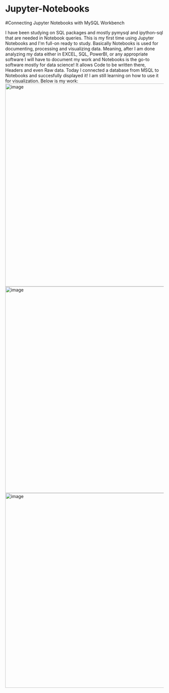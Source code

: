 # Jupyter-Notebooks
#Connecting Jupyter Notebooks with MySQL Workbench

I have been studying on SQL packages and mostly pymysql and ipython-sql that are needed in Notebook queries. This is my first time using Jupyter Notebooks and I'm full-on ready to study. Basically Notebooks is used for documenting, processing and visualizing data. Meaning, after I am done analyzing my data either in EXCEL, SQL, PowerBI,  or any appropriate software I will have to document my work and Notebooks is the go-to software mostly for data science! It allows Code to be written there, Headers and even Raw data.
Today I connected a database from MSQL to Notebooks and succesfully displayed it! I am still learning on how to use it for visualization. Below is my work:
<img width="1212" height="643" alt="image" src="https://github.com/user-attachments/assets/29fed0a6-89d3-4e19-82ba-54b3d99da7ae" />
<img width="738" height="654" alt="image" src="https://github.com/user-attachments/assets/cfc9e6fe-8ebe-442d-9daf-436bd9415a9e" />
<img width="703" height="617" alt="image" src="https://github.com/user-attachments/assets/71b2a6eb-d123-4db7-98a3-30ceee10d9c0" />
